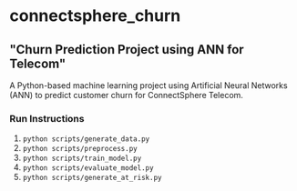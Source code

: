 # connectsphere_churn
## "Churn Prediction Project using ANN for Telecom"

A Python-based machine learning project using Artificial Neural Networks (ANN) to predict customer churn for ConnectSphere Telecom.

### Run Instructions

1. `python scripts/generate_data.py`
2. `python scripts/preprocess.py`
3. `python scripts/train_model.py`
4. `python scripts/evaluate_model.py`
5. `python scripts/generate_at_risk.py`
